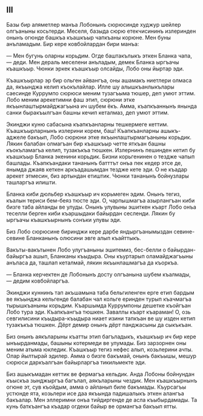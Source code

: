 ## III

Базы бир аляметлер манъа Лобонынъ сюрюсинде худжур шейлер олгъаныны косьтерди.
Меселя, базыда сюрю етекчисининъ излеринден онынъ огюнде башкъа къашкъыр чапкъаны корюне.
Мен буны анъламадым.
Бир кере ковбойлардан бири манъа:

— Мен бугунь оларны корьдим.
Огде баштакълыкъ эткен Бланка чапа, — деди.
Мен дераль меселени анъладым, демек Бланка ыргъачы къашкъыр.
Чюнки эркек къашкъыр олсайды, Лобо оны йыртар эди.

Къашкъырлар эр бир ольген айвангъа, оны ашамакъ ниетлери олмаса да, якъынджа келип къокълайлар.
Илле шу алышкъанлыкълары саесинде Куррумпо сюрюси меним тузагъыма тюшер, деп умют эттим.
Лобо меним арекетимни фаш этип, сюрюни этке якъынлаштырмайджагъына ич шубем ёкъ.
Амма, къапкъаннынъ янында санки быракъылгъан башны кечип кеталмаз, деп умют эттим.

Экинджи куню сабасына къапкъанларны тешкермеге кеттим.
Къашкъырларнынъ излерини корем, баш!
Къапкъанларны ашыкъ-аджеле бакъып, Лобо сюрюни этке якъынлаштырмагъаныны корьдик.
Лякин балабан олмагъан бир къашкъыр четте яткъан башны къокъламагъа келип, тузакъкъа тюшкен.
Излернинъ пешинден кетип бу къашкъыр Бланка экенини корьдик.
Бизни корьгенинен о тездже чапып башлады.
Къапкъандаки тананынъ батттът онъа пек кедер этсе де, янымда джаяв кеткен аркъадашымдан тездже кете эди.
О не къадар арекет этмесин, биз артындан етиштик.
Чюнки тананынъ бойнузлары ташларгъа илишти.

Бланка киби дюльбер къашкъыр ич корьмеген эдим.
Онынъ тегиз, къалын териси бем-беяз тюсте эди.
О, чарпышмагъа азырлангъан киби бизге таба айланды ве улуды.
Онынъ улувыны эшиткен къарт Лобо онъа теселли берген киби къаршыдаки байырдан сесленди.
Лякин бу ыргъачы къашкъырнынъ сонъки улувы эди.

Биз Лобо сюрюсине биринджи кере дарбе яндыргъанымыздан севине-севине Бланканынъ олюсини эвге алып къайттыкъ.

Вакъты-вакътынен Лобо улугъаныны эшитемиз, бес-белли о байырдан-байыргъа ашып, Бланканы къыдыра.
Оны къуртарып оламайджагъыны анъласа да, ташлап кеталмай, лякин якъынлашмагъа да къоркъа.

— Бланка керчектен де Лобонынъ досту олгъанына шубем къалмады, — дедим ковбойларгъа.

Экинджи куннинъ тап акъшамына таба бельгиленген ерге етип бардым ве якъынджа кельгенде балабан чал кольге еринден турып къачмагъа тырышкъаныны корьдим.
Къаршымда Куррумпоны дешетке къойгъан Лобо тура эди.
Къапкъангъа тюшкен.
Заваллы къарт къараман!
О, озь севгилисини къыдыра-къыдыра ниает изини тапкъан ве шу изден кетип тузакъкъа тюшкен.
Дёрт демир онынъ дёрт панджасыны да сыкъкъан.

Биз онынъ аякъларыны къатты этип багъладыкъ, къашкъыр ич бир кере ынъырданмады, башыны котермеди ве улумады.
Биз зарзорнен оны меним атыма юкледик.
Къашкъыр тегиз нефес алып, козьлерини ачты.
Олар йылтырай эдилер.
Амма о бизге бакъмай, онынъ бакъышы, мешур сюрюси даркъалгъан байырларгъа тикильмекте эди.

Биз ашыкъмадан кеттик ве фермагъа кельдик.
Анда Лобоны бойнундан къыскъа зынджыргъа багълап, аякъларыны чездик. 
Мен къашкъырнынъ огюне эт, сув къойдым, амма о айланып биле бакъмады.
Къурсагъы устюнде ята, козьлери исе даа якъында падишалыкъ эткен алангъа бакъалар.
Мен эллеримни онъа тийдиргенде де асла къыбырдамады.
Та кунь баткъангъа къадар огдеки байыр ве ормангъа бакъып ятты.
